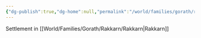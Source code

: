 ```yaml
---
{"dg-publish":true,"dg-home":null,"permalink":"/world/families/gorath/rakkarn/cor-orth/","dgPassFrontmatter":true}
---
```



Settlement in [[World/Families/Gorath/Rakkarn/Rakkarn\|Rakkarn]]
